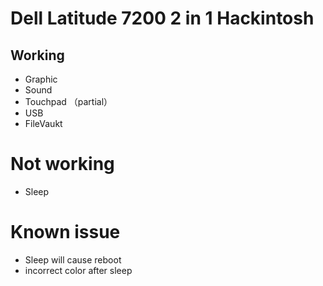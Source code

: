 # Dell Latitude 7200 2 in 1 Hackintosh
## Working
- Graphic
- Sound
- Touchpad （partial）
- USB
- FileVaukt

# Not working
- Sleep

# Known issue
- Sleep will cause reboot
- incorrect color after sleep
